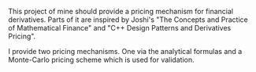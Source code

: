 This project of mine should provide a pricing mechanism for financial
derivatives.
Parts of it are inspired by Joshi's "The Concepts and Practice of
Mathematical Finance" and "C++ Design Patterns and Derivatives
Pricing".

I provide two pricing mechanisms. One via the analytical formulas and
a Monte-Carlo pricing scheme which is used for validation.
